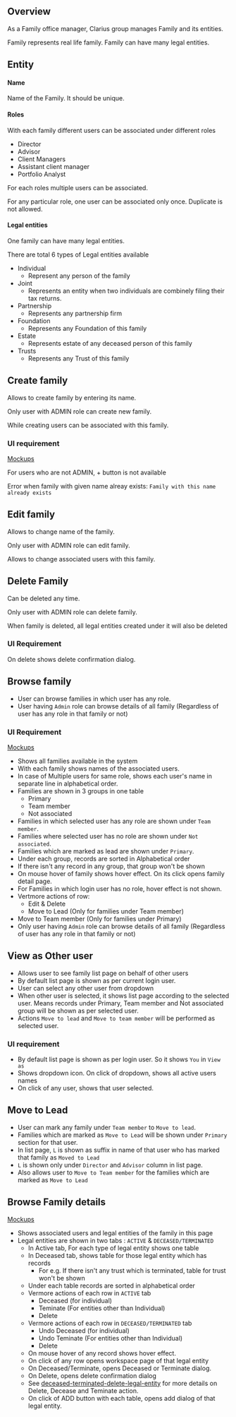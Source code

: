 ## Overview

As a Family office manager, Clarius group manages Family and its entities.

Family represents real life family. Family can have many legal entities.

## Entity

#### Name

Name of the Family. It should be unique.

#### Roles

With each family different users can be associated under different roles

- Director
- Advisor
- Client Managers
- Assistant client manager
- Portfolio Analyst 

For each roles multiple users can be associated.

For any particular role, one user can be associated only once. Duplicate is not allowed.

#### Legal entities

One family can have many legal entities.

There are total 6 types of Legal entities available

- Individual
  - Represent any person of the family
- Joint
  - Represents an entity when two individuals are combinely filing their tax returns.  
- Partnership
  - Represents any partnership firm
- Foundation
  - Represents any Foundation of this family
- Estate
  - Represents estate of any deceased person of this family
- Trusts
  - Represents any Trust of this family 



## Create family

Allows to create family by entering its name.

Only user with ADMIN role can create new family.

While creating users can be associated with this family.

### UI requirement

[Mockups](https://gallery.io/projects/MCHbtQVoQ2HCZfBS-vT-eRyP/files/MCEJu8Y2hyDScc_-I6YM9Phxhts83ZCt96k)

For users who are not ADMIN, + button is not available

Error when family with given name alreay exists: `Family with this name already exists`

## Edit family

Allows to change name of the family.

Only user with ADMIN role can edit family.

Allows to change associated users with this family.

## Delete Family

Can be deleted any time.

Only user with ADMIN role can delete family.

When family is deleted, all legal entities created under it will also be deleted

### UI Requirement

On delete shows delete confirmation dialog.

## Browse family

- User can browse families in which user has any role. 
- User having `Admin` role can browse details of all family (Regardless of user has any role in that family or not)

### UI Requirement

[Mockups](https://gallery.io/projects/MCHbtQVoQ2HCZfBS-vT-eRyP/files/MCEJu8Y2hyDSca4yOTFXumrya0SscBB4fps)

- Shows all families available in the system
- With each family shows names of the associated users.  
- In case of Multiple users for same role, shows each user's name in separate line in alphabetical order.
- Families are shown in 3 groups in one table
  - Primary
  - Team member
  - Not associated
- Families in which selected user has any role are shown under `Team member`. 
- Families where selected user has no role are shown under `Not associated`.
- Families which are marked as lead are shown under `Primary`.
- Under each group, records are sorted in Alphabetical order
- If there isn't any record in any group, that group won't be shown
- On mouse hover of family shows hover effect. On its click opens family detail page.
- For Families in which login user has no role, hover effect is not shown.
- Vertmore actions of row:
  - Edit & Delete
  - Move to Lead (Only for families under Team member)
- Move to Team member (Only for families under Primary)
- Only user having `Admin` role can browse details of all family (Regardless of user has any role in that family or not)



## View as Other user

- Allows user to see family list page on behalf of other users
- By default list page is shown as per current login user. 
- User can select any other user from dropdown
- When other user is selected, it shows list page according to the selected user. Means records under Primary, Team member and Not associated group will be shown as per selected user.
- Actions `Move to lead` and `Move to team member` will be performed as selected user.

### UI requirement

- By default list page is shown as per login user. So it shows `You` in `View as`
- Shows dropdown icon. On click of dropdown, shows all active users names
- On click of any user, shows that user selected.



## Move to Lead

- User can mark any family under `Team member` to `Move to lead`. 
- Families which are marked as `Move to Lead` will be shown under `Primary` section for that user.
- In list page,  `L` is shown as suffix in name of that user who has marked that family as `Moved to Lead` 
- `L` is shown only under `Director` and `Advisor` column in list page.
- Also allows user to `Move to Team member` for the families which are marked as `Move to Lead`

## Browse Family details

[Mockups](https://gallery.io/projects/MCHbtQVoQ2HCZfBS-vT-eRyP/files/MCEJu8Y2hyDScZXYDAgTWUfm4A6J-D2dpNw)

- Shows associated users and legal entities of the family in this page
- Legal entities are shown in two tabs : `ACTIVE` & `DECEASED/TERMINATED`
  - In Active tab, For each type of legal entity shows one table
  - In Deceased tab, shows table for those legal entity which has records 
    - For e.g. If there isn't any trust which is terminated, table for trust won't be shown
  - Under each table records are sorted in alphabetical order
  - Vermore actions of each row in `ACTIVE` tab
    - Deceased (for individual)
    - Teminate (For entities other than Individual)
    - Delete
  - Vermore actions of each row in `DECEASED/TERMINATED` tab
    - Undo Deceased (for individual)
    - Undo Teminate (For entities other than Individual)
    - Delete
  - On mouse hover of any record shows hover effect.
  - On click of any row opens workspace page of that legal entity
  - On Deceased/Terminate, opens Deceased or Terminate dialog. 
  - On Delete, opens delete confirmation dialog
  - See [deceased-terminated-delete-legal-entity](../legal-entities/deceased-terminated-legal-entity) for more details on Delete, Decease and Teminate action.
  - On click of ADD button with each table, opens add dialog of that legal entity.


